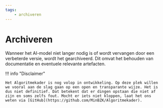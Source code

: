 ```yaml
--- 
tags:
    - archiveren
---
```


# Archiveren

Wanneer het AI-model niet langer nodig is of wordt vervangen door een verbeterde versie, wordt het gearchiveerd. Dit omvat het behouden van documentatie en eventuele relevante artefacten.
 
!!! info "Disclaimer"

    Het Algoritmekader is nog volop in ontwikkeling. Op deze plek willen we vooral aan de slag gaan op een open en transparante wijze. Het is dus niet definitief. Dat betekent dat er dingen opstaan die niet af zijn en soms zelfs fout. Mocht er iets niet kloppen, laat het ons weten via [GitHub](https://github.com/MinBZK/Algoritmekader).

